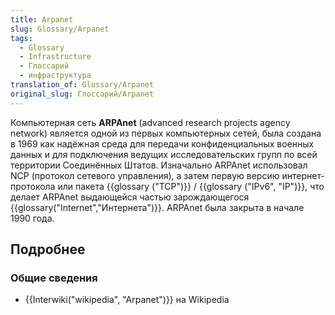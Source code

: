 ```yaml
---
title: Arpanet
slug: Glossary/Arpanet
tags:
  - Glossary
  - Infrastructure
  - Глоссарий
  - инфраструктура
translation_of: Glossary/Arpanet
original_slug: Глоссарий/Arpanet
---
```

Компьютерная сеть **ARPAnet** (advanced research projects agency network) является одной из первых компьютерных сетей, была создана в 1969 как надёжная среда для передачи конфиденциальных военных данных и для подключения ведущих исследовательских групп по всей территории Соединённых Штатов. Изначально ARPAnet использовал NCP (протокол сетевого управления), а затем первую версию интернет-протокола или пакета {{glossary ("TCP")}} / {{glossary ("IPv6", "IP")}}, что делает ARPAnet выдающейся частью зарождающегося {{glossary("Internet","Интернета")}}. ARPAnet была закрыта в начале 1990 года.

## Подробнее

### Общие сведения

- {{Interwiki("wikipedia", "Arpanet")}} на Wikipedia
